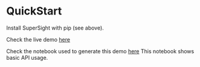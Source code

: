 # QuickStart
 
Install SuperSight with pip (see above).
 
Check the live demo [here](http://supersight-demo.s3-website.eu-central-1.amazonaws.com/index.html)
 
Check the notebook used to generate this demo [here](https://nbviewer.jupyter.org/github/CamilleMo/SuperSight/blob/master/SuperSight_Intro.ipynb)
This notebook shows basic API usage.
